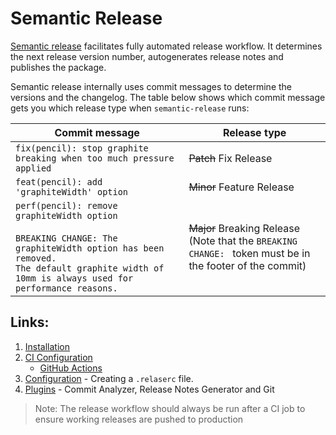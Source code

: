 # Semantic Release

[Semantic release](https://github.com/semantic-release/semantic-release) facilitates fully automated release workflow. It determines the next release version number, autogenerates release notes and publishes the package.

Semantic release internally uses commit messages to determine the versions and the changelog. The table below shows which commit message gets you which release type when `semantic-release` runs:

| Commit message                                                                                                                                                                                   | Release type               |
| ------------------------------------------------------------------------------------------------------------------------------------------------------------------------------------------------ | -------------------------- |
| `fix(pencil): stop graphite breaking when too much pressure applied`                                                                                                                             | ~~Patch~~ Fix Release      |
| `feat(pencil): add 'graphiteWidth' option`                                                                                                                                                       | ~~Minor~~ Feature Release  |
| `perf(pencil): remove graphiteWidth option`<br><br>`BREAKING CHANGE: The graphiteWidth option has been removed.`<br>`The default graphite width of 10mm is always used for performance reasons.` | ~~Major~~ Breaking Release <br /> (Note that the `BREAKING CHANGE: ` token must be in the footer of the commit) |


## Links:

1. [Installation](https://github.com/semantic-release/semantic-release/blob/master/docs/usage/installation.md#installation)
2. [CI Configuration](https://github.com/semantic-release/semantic-release/blob/master/docs/usage/ci-configuration.md#ci-configuration)
    - [GitHub Actions](https://github.com/semantic-release/semantic-release/blob/master/docs/recipes/ci-configurations/github-actions.md)
3. [Configuration](https://github.com/semantic-release/semantic-release/blob/master/docs/usage/ci-configuration.md#ci-configuration) - Creating a `.relaserc` file.
4. [Plugins](https://github.com/semantic-release/semantic-release/blob/master/docs/usage/plugins.md#plugins-declaration-and-execution-order) - Commit Analyzer, Release Notes Generator and Git

> Note: The release workflow should always be run after a CI job to ensure working releases are pushed to production 